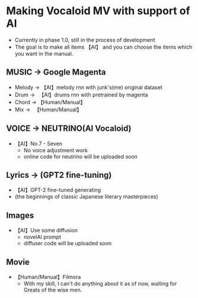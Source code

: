 # Making Vocaloid MV with support of AI
- Currently in phase 1.0, still in the process of development
- The goal is to make all items 【AI】 and you can choose the items which you want in the manual.

## MUSIC → Google Magenta
-  Melody → 【AI】melody rnn with junk's(me) original dataset
-  Drum → 　【AI】drums rnn with pretrained by magenta
-  Chord → 【Human/Manual】
-  Mix → 　【Human/Manual】

## VOICE → NEUTRINO(AI Vocaloid)
- 【AI】No.7 - Seven
    * No voice adjustment work
    * online code for neutrino will be uploaded soon

## Lyrics → (GPT2 fine-tuning)
- 【AI】GPT-2 fine-tuned generating
- (the beginnings of classic Japanese literary masterpieces)

## Images
- 【AI】Use some diffusion
    * novelAI prompt
    * diffuser code will be uploaded soon

## Movie
- 【Human/Manual】Filmora
    * With my skill, I can't do anything about it as of now, waiting for Greats of the wise men.
